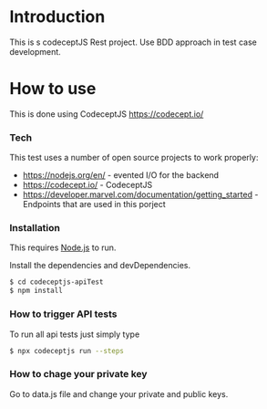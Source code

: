 # Introduction
This is s codeceptJS Rest project. Use BDD approach in test case development.

# How to use
This is done using CodeceptJS https://codecept.io/

### Tech
This test uses a number of open source projects to work properly:

* https://nodejs.org/en/ - evented I/O for the backend
* https://codecept.io/ - CodeceptJS
* https://developer.marvel.com/documentation/getting_started - Endpoints that are used in this porject

### Installation
This requires [Node.js](https://nodejs.org/) to run.

Install the dependencies and devDependencies.

```sh
$ cd codeceptjs-apiTest
$ npm install
```

### How to trigger API tests
To run all api tests just simply type

```sh
$ npx codeceptjs run --steps
```

### How to chage your private key

Go to data.js file and change your private and public keys.